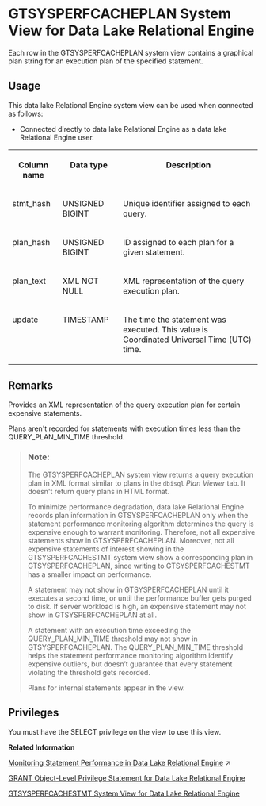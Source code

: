 <!-- loio6df8e7a30fda4bca914f4c1f9b5b574e -->

# GTSYSPERFCACHEPLAN System View for Data Lake Relational Engine

Each row in the GTSYSPERFCACHEPLAN system view contains a graphical plan string for an execution plan of the specified statement.



<a name="loio6df8e7a30fda4bca914f4c1f9b5b574e__section_v1w_qbq_b4b"/>

## Usage

This data lake Relational Engine system view can be used when connected as follows:

-   Connected directly to data lake Relational Engine as a data lake Relational Engine user.




<table>
<tr>
<th valign="top">

Column name

</th>
<th valign="top">

Data type

</th>
<th valign="top">

Description

</th>
</tr>
<tr>
<td valign="top">

stmt\_hash

</td>
<td valign="top">

UNSIGNED BIGINT

</td>
<td valign="top">

Unique identifier assigned to each query.

</td>
</tr>
<tr>
<td valign="top">

plan\_hash

</td>
<td valign="top">

UNSIGNED BIGINT

</td>
<td valign="top">

ID assigned to each plan for a given statement.

</td>
</tr>
<tr>
<td valign="top">

plan\_text

</td>
<td valign="top">

XML NOT NULL

</td>
<td valign="top">

XML representation of the query execution plan.

</td>
</tr>
<tr>
<td valign="top">

update

</td>
<td valign="top">

TIMESTAMP

</td>
<td valign="top">

The time the statement was executed. This value is Coordinated Universal Time \(UTC\) time.

</td>
</tr>
</table>



## Remarks

Provides an XML representation of the query execution plan for certain expensive statements.

Plans aren't recorded for statements with execution times less than the QUERY\_PLAN\_MIN\_TIME threshold.

> ### Note:  
> The GTSYSPERFCACHEPLAN system view returns a query execution plan in XML format similar to plans in the `dbisql` *Plan Viewer* tab. It doesn't return query plans in HTML format.
> 
> To minimize performance degradation, data lake Relational Engine records plan information in GTSYSPERFCACHEPLAN only when the statement performance monitoring algorithm determines the query is expensive enough to warrant monitoring. Therefore, not all expensive statements show in GTSYSPERFCACHEPLAN. Moreover, not all expensive statements of interest showing in the GTSYSPERFCACHESTMT system view show a corresponding plan in GTSYSPERFCACHEPLAN, since writing to GTSYSPERFCACHESTMT has a smaller impact on performance.
> 
> A statement may not show in GTSYSPERFCACHEPLAN until it executes a second time, or until the performance buffer gets purged to disk. If server workload is high, an expensive statement may not show in GTSYSPERFCACHEPLAN at all.
> 
> A statement with an execution time exceeding the QUERY\_PLAN\_MIN\_TIME threshold may not show in GTSYSPERFCACHEPLAN. The QUERY\_PLAN\_MIN\_TIME threshold helps the statement performance monitoring algorithm identify expensive outliers, but doesn’t guarantee that every statement violating the threshold gets recorded.
> 
> Plans for internal statements appear in the view.



## Privileges

You must have the SELECT privilege on the view to use this view.

**Related Information**  


[Monitoring Statement Performance in Data Lake Relational Engine](https://help.sap.com/viewer/a8982cc084f21015a7b4b7fcdeb0953d/2024_3_QRC/en-US/a50746e62c2248c2a66f34c8e34fb722.html "The statement performance monitoring feature is not an exhaustive, complete audit of slow SQL statements (queries), but it is a useful tool for providing an approximation, or high-level summary, of query workload. Statement performance monitoring flags certain outlier statements with execution times exceeding an established baseline.") :arrow_upper_right:

[GRANT Object-Level Privilege Statement for Data Lake Relational Engine](../080-sql-statements/grant-object-level-privilege-statement-for-data-lake-relational-engine-a3e154f.md "Grants database object-level privileges on individual objects and schemas to a user or role.")

[GTSYSPERFCACHESTMT System View for Data Lake Relational Engine](gtsysperfcachestmt-system-view-for-data-lake-relational-engine-7c163a0.md "Each row in the GTSYSPERFCACHESTMT system view represents SQL text for a statement with the constants removed.")

